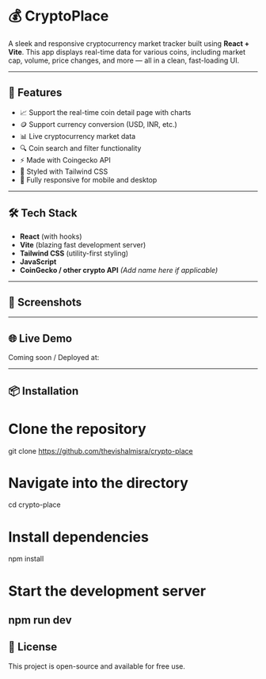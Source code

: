 # 💰 CryptoPlace

A sleek and responsive cryptocurrency market tracker built using **React + Vite**. This app displays real-time data for various coins, including market cap, volume, price changes, and more — all in a clean, fast-loading UI.

---

## 🚀 Features
- 📈 Support the real-time coin detail page with charts
- 🪙 Support currency conversion (USD, INR, etc.)
- 📊 Live cryptocurrency market data
- 🔍 Coin search and filter functionality
- ⚡ Made with Coingecko API
- 🎨 Styled with Tailwind CSS
- 📱 Fully responsive for mobile and desktop

---

## 🛠️ Tech Stack

- **React** (with hooks)
- **Vite** (blazing fast development server)
- **Tailwind CSS** (utility-first styling)
- **JavaScript**
- **CoinGecko / other crypto API** *(Add name here if applicable)*

---

## 📸 Screenshots



---

## 🌐 Live Demo

Coming soon / Deployed at: 

---

## 📦 Installation


# Clone the repository
git clone https://github.com/thevishalmisra/crypto-place

# Navigate into the directory
cd crypto-place

# Install dependencies
npm install

# Start the development server
npm run dev
---

## 📄 License
This project is open-source and available for free use.

